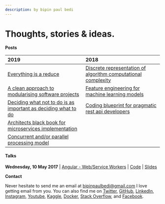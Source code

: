 ```yaml
---
description: by bipin paul bedi
---
```


# Thoughts, stories & ideas.

**Posts**

| 2019 | 2018 |
| :--- | :--- |
| [Everything is a reduce](2019/functional-design-patterns-using-rust.md) | [Discrete representation of algorithm computational complexity](2018/asymtotic-notations.md) |
| [A clean approach to modularising software projects](2019/clean-architecture-in-functional-programming.md) | [Feature engineering for machine learning models](2018/regularization-for-machine-learning-models.md) |
| [Deciding what not to do is as important as deciding what to do](2019/software-anti-patterns.md) | [Coding blueprint for pragmatic rest api developers](2018/coding-bluprint-for-pragmatic-rest-api-developers.md) |
| [Architects black book for microservices implementation](2019/microservices-design-pattern.md) |  |
| [Concurrent and/or parallel processing model](2019/elixir-concurrency-models.md) |  |

#### **Talks**

**Wednesday, 10 May 2017** \| [Angular - Web/Service Workers](https://www.meetup.com/en-AU/ng-sydney/events/239565060/) \| [Code](https://github.com/bipinpaulbedi/angular-meetup) \| [Slides](https://www.slideshare.net/BipinPaulBedi/implementing-web-workers-service-workers-in-angular)

**Contact**

Never hesitate to send me an email at [bipinpaulbedi@gmail.com](mailto:bipinpaulbedi@gmail.com)  I love getting email from you. You can also find me on [Twitter](https://twitter.com/bipinpaulbedi), [GitHub](https://github.com/bipinpaulbedi), [LinkedIn](https://www.linkedin.com/in/bipinpaulbedi), [Instagram](https://www.instagram.com/bipinpaulbedi/), [Youtube](https://www.youtube.com/channel/UCgr_5XPAWL1M4nqVghy2X8A), [Kaggle](https://www.kaggle.com/bipinpaulbedi), [Docker](https://hub.docker.com/u/bipinpaulbedi), [Stack Overflow](https://stackoverflow.com/users/10877364/bipin-paul-bedi),  and [Facebook](https://www.facebook.com/bipinpaulbedi).

